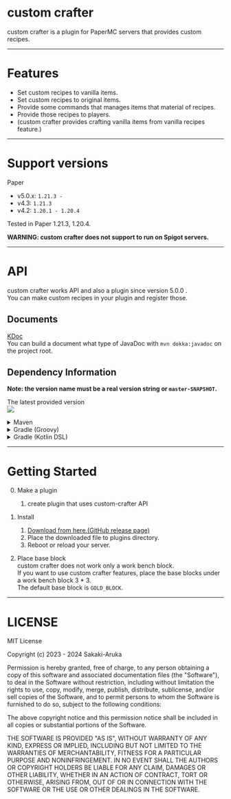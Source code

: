 # custom crafter  
custom crafter is a plugin for PaperMC servers that provides custom recipes. 

---

# Features
- Set custom recipes to vanilla items.
- Set custom recipes to original items.
- Provide some commands that manages items that material of recipes.
- Provide those recipes to players.
- (custom crafter provides crafting vanilla items from vanilla recipes feature.)

---

# Support versions
Paper
- v5.0.x: `1.21.3 -`
- v4.3: `1.21.3`
- v4.2: `1.20.1 - 1.20.4`

Tested in Paper 1.21.3, 1.20.4.

**WARNING: custom crafter does not support to run on Spigot servers.**

---

# API

custom crafter works API and also a plugin since version 5.0.0 .  
You can make custom recipes in your plugin and register those.  

## Documents
[KDoc](https://sakaki-aruka.github.io/custom-crafter/)  
You can build a document what type of JavaDoc with `mvn dokka:javadoc` on the project root.

## Dependency Information

**Note: the version name must be a real version string or `master-SNAPSHOT`.**  

The latest provided version  
[![](https://jitpack.io/v/Sakaki-Aruka/custom-crafter.svg)](https://jitpack.io/#Sakaki-Aruka/custom-crafter)


<details><summary>Maven</summary>

(repository)
```xml
<repositories>
    <repository>
        <id>jitpack.io</id>
        <url>https://jitpack.io</url>
    </repository>
</repositories>
```
(dependency)
```xml
<dependencies>
   <dependency>
      <groupId>com.github.Sakaki-Aruka</groupId>
      <artifactId>custom-crafter</artifactId>
      <version>5.0.7</version>
   </dependency>
</dependencies>

```

</details>

<details><summary>Gradle (Groovy) </summary>

### Gradle (Groovy)  
(repository)
```groovy
dependencyResolutionManagement {
    repositoriesMode.set(RepositoriesMode.FAIL_ON_PROJECT_REPOS)
    repositories {
        mavenCentral()
        maven { url 'https://jitpack.io' }
    }
}
```
(dependency)
```groovy
dependencies {
        implementation 'com.github.Sakaki-Aruka:custom-crafter:5.0.7'
}
```

</details>

<details><summary>Gradle (Kotlin DSL)</summary>

(repository)
```
repositories { 
    mavenCentral()
    maven("https://jitpack.io") {
        name = "jitpack"
    }
}
```

(dependency)
```
dependencies {
    implementation("com.github.Sakaki-Aruka:custom-crafter:5.0.7")
}
```

</details>

---

# Getting Started
0. Make a plugin
   1. create plugin that uses custom-crafter API

1. Install
   1. [Download from here.(GitHub release page)](https://github.com/Sakaki-Aruka/custom-crafter/releases/latest)
   2. Place the downloaded file to plugins directory. 
   3. Reboot or reload your server.

    
2. Place base block  
custom crafter does not work only a work bench block.  
If you want to use custom crafter features, place the base blocks under a work bench block 3 * 3.  
The default base block is `GOLD_BLOCK`.

---

# LICENSE
MIT License

Copyright (c) 2023 - 2024 Sakaki-Aruka

Permission is hereby granted, free of charge, to any person obtaining a copy
of this software and associated documentation files (the "Software"), to deal
in the Software without restriction, including without limitation the rights
to use, copy, modify, merge, publish, distribute, sublicense, and/or sell
copies of the Software, and to permit persons to whom the Software is
furnished to do so, subject to the following conditions:

The above copyright notice and this permission notice shall be included in all
copies or substantial portions of the Software.

THE SOFTWARE IS PROVIDED "AS IS", WITHOUT WARRANTY OF ANY KIND, EXPRESS OR
IMPLIED, INCLUDING BUT NOT LIMITED TO THE WARRANTIES OF MERCHANTABILITY,
FITNESS FOR A PARTICULAR PURPOSE AND NONINFRINGEMENT. IN NO EVENT SHALL THE
AUTHORS OR COPYRIGHT HOLDERS BE LIABLE FOR ANY CLAIM, DAMAGES OR OTHER
LIABILITY, WHETHER IN AN ACTION OF CONTRACT, TORT OR OTHERWISE, ARISING FROM,
OUT OF OR IN CONNECTION WITH THE SOFTWARE OR THE USE OR OTHER DEALINGS IN THE
SOFTWARE.

